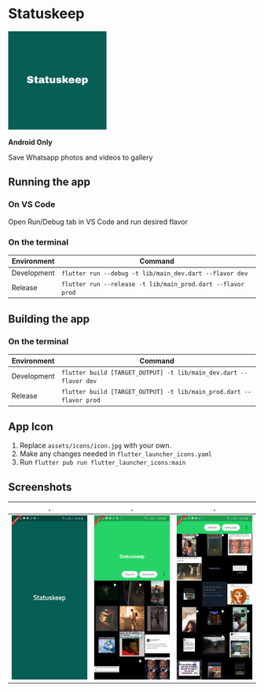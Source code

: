 # Statuskeep

<img src="https://github.com/newtonmunene99/statuskeep/blob/master/assets/icons/icon.jpg" height="200">

**Android Only**

Save Whatsapp photos and videos to gallery

## Running the app

### On VS Code

Open Run/Debug tab in VS Code and run desired flavor

### On the terminal

| Environment | Command                                                     |
| ----------- | ----------------------------------------------------------- |
| Development | `flutter run --debug -t lib/main_dev.dart --flavor dev`     |
| Release     | `flutter run --release -t lib/main_prod.dart --flavor prod` |

## Building the app

### On the terminal

| Environment | Command                                                     |
| ----------- | ----------------------------------------------------------- |
| Development | `flutter build [TARGET_OUTPUT] -t lib/main_dev.dart --flavor dev`     |
| Release     | `flutter build [TARGET_OUTPUT] -t lib/main_prod.dart --flavor prod` |

## App Icon

1. Replace `assets/icons/icon.jpg` with your own.
2. Make any changes needed in `flutter_launcher_icons.yaml`
3. Run `flutter pub run flutter_launcher_icons:main`

## Screenshots
|.|.|.|
|-|-|-|
|<img src="https://github.com/newtonmunene99/statuskeep/blob/master/flutter_01.png" width="300">|<img src="https://github.com/newtonmunene99/statuskeep/blob/master/flutter_02.png" width="300">|<img src="https://github.com/newtonmunene99/statuskeep/blob/master/flutter_03.png" width="300">|
